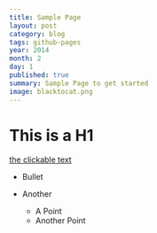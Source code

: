 ```yaml
---
title: Sample Page
layout: post 
category: blog
tags: github-pages
year: 2014
month: 2
day: 1
published: true
summary: Sample Page to get started
image: blacktocat.png
---
```


# This is a H1

[the clickable text](http://google.com/)

* Bullet
* Another

	- A Point
	- Another Point
